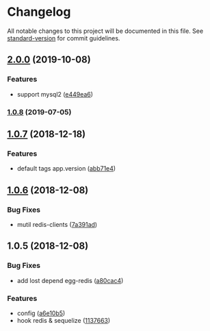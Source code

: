 # Changelog

All notable changes to this project will be documented in this file. See [standard-version](https://github.com/conventional-changelog/standard-version) for commit guidelines.

## [2.0.0](https://github.com/sqlwwx/egg-jaeger/compare/v1.0.8...v2.0.0) (2019-10-08)


### Features

* support mysql2 ([e449ea6](https://github.com/sqlwwx/egg-jaeger/commit/e449ea6))

### [1.0.8](https://github.com/sqlwwx/egg-jaeger/compare/v1.0.7...v1.0.8) (2019-07-05)



<a name="1.0.7"></a>
## [1.0.7](https://github.com/sqlwwx/egg-jaeger/compare/v1.0.6...v1.0.7) (2018-12-18)


### Features

* default tags app.version ([abb71e4](https://github.com/sqlwwx/egg-jaeger/commit/abb71e4))



<a name="1.0.6"></a>
## [1.0.6](https://github.com/sqlwwx/egg-jaeger/compare/v1.0.5...v1.0.6) (2018-12-08)


### Bug Fixes

* mutil redis-clients ([7a391ad](https://github.com/sqlwwx/egg-jaeger/commit/7a391ad))



<a name="1.0.5"></a>
## 1.0.5 (2018-12-08)


### Bug Fixes

* add lost depend egg-redis ([a80cac4](https://github.com/sqlwwx/egg-jaeger/commit/a80cac4))


### Features

* config ([a6e10b5](https://github.com/sqlwwx/egg-jaeger/commit/a6e10b5))
* hook redis & sequelize ([1137663](https://github.com/sqlwwx/egg-jaeger/commit/1137663))
